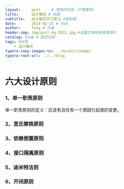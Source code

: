 ```yaml
---
layout:     post     # 使用的布局（不需要改）
title:      设计模式 # 标题 
subtitle:   设计模式学习笔记 #副标题
date:       2024-02-22 # 时间
author:     Tong # 作者
header-img: img/post-bg-2015.jpg #这篇文章标题背景图片
catalog: true # 是否归档
tags: #标签
    - 设计模式
typora-copy-images-to: ../assets/images
typora-root-url: ../../blog
---
```


# 六大设计原则

### 1、单一职责原则

单一职责原则的定义：应该有且仅有一个原因引起类的变更。



### 2、里氏替换原则

### 3、依赖倒置原则

### 4、接口隔离原则

### 5、迪米特法则

### 6、开闭原则



